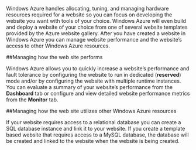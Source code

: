 

Windows Azure handles allocating, tuning, and managing hardware resources required for a website so you can focus on developing the website you want with tools of your choice. Windows Azure will even build and deploy a website of your choice from one of several website templates provided by the Azure website gallery. After you have created a website in Windows Azure you can manage website performance and the website’s access to other Windows Azure resources.

##Managing how the web site performs

Windows Azure allows you to quickly increase a website’s performance and fault tolerance by configuring the website to run in dedicated (**reserved**) mode and/or by configuring the website with multiple runtime instances. You can evaluate a summary of your website’s performance from the **Dashboard** tab or configure and view detailed website performance metrics from the **Monitor** tab.

##Managing how the web site utilizes other Windows Azure resources

If your website requires access to a relational database you can create a SQL database instance and link it to your website. If you create a template based website that requires access to a MySQL database, the database will be created and linked to the website when the website is being created.

